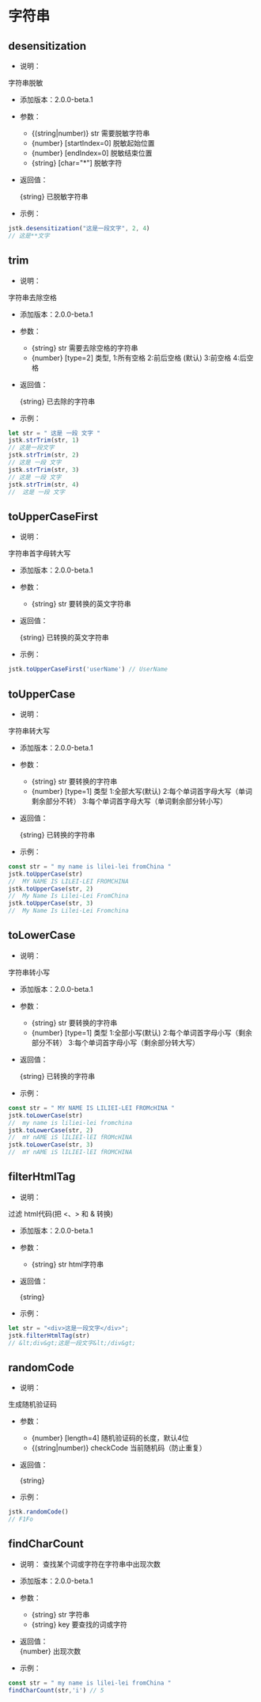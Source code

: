 # 字符串

## desensitization

- 说明：

字符串脱敏

- 添加版本：2.0.0-beta.1

- 参数：

    - {(string|number)} str 需要脱敏字符串
    - {number} [startIndex=0] 脱敏起始位置
    - {number} [endIndex=0] 脱敏结束位置
    - {string} [char="*"] 脱敏字符

- 返回值：

  {string} 已脱敏字符串

- 示例：

```js
jstk.desensitization("这是一段文字", 2, 4)
// 这是**文字
```

## trim

- 说明：

字符串去除空格

- 添加版本：2.0.0-beta.1

- 参数：

    - {string} str 需要去除空格的字符串
    - {number} [type=2] 类型, 1:所有空格  2:前后空格 (默认)  3:前空格 4:后空格

- 返回值：

  {string} 已去除的字符串

- 示例：

```js
let str = " 这是 一段 文字 "
jstk.strTrim(str, 1)
// 这是一段文字
jstk.strTrim(str, 2)
// 这是 一段 文字
jstk.strTrim(str, 3)
// 这是 一段 文字
jstk.strTrim(str, 4)
//  这是 一段 文字
```

## toUpperCaseFirst

- 说明：

字符串首字母转大写

- 添加版本：2.0.0-beta.1

- 参数：

    - {string} str 要转换的英文字符串

- 返回值：

  {string} 已转换的英文字符串

- 示例：

```js
jstk.toUpperCaseFirst('userName') // UserName
```

## toUpperCase

- 说明：

字符串转大写

- 添加版本：2.0.0-beta.1

- 参数：

    - {string} str 要转换的字符串
    - {number} [type=1] 类型 1:全部大写(默认)  2:每个单词首字母大写（单词剩余部分不转） 3:每个单词首字母大写（单词剩余部分转小写）

- 返回值：

  {string} 已转换的字符串

- 示例：

```js
const str = " my name is lilei-lei fromChina "
jstk.toUpperCase(str)
//  MY NAME IS LILEI-LEI FROMCHINA 
jstk.toUpperCase(str, 2)
//  My Name Is Lilei-Lei FromChina 
jstk.toUpperCase(str, 3)
//  My Name Is Lilei-Lei Fromchina 
```

## toLowerCase

- 说明：

字符串转小写

- 添加版本：2.0.0-beta.1

- 参数：

  - {string} str 要转换的字符串
  - {number} [type=1] 类型 1:全部小写(默认)  2:每个单词首字母小写（剩余部分不转） 3:每个单词首字母小写（剩余部分转大写）

- 返回值：

  {string} 已转换的字符串

- 示例：

```js
const str = " MY NAME IS LILIEI-LEI FROMcHINA "
jstk.toLowerCase(str)
//  my name is liliei-lei fromchina 
jstk.toLowerCase(str, 2)
//  mY nAME iS lILIEI-lEI fROMcHINA 
jstk.toLowerCase(str, 3)
//  mY nAME iS lILIEI-lEI fROMCHINA 
```

## filterHtmlTag

- 说明：

过滤 html代码(把 <、> 和 & 转换)

- 添加版本：2.0.0-beta.1

- 参数：

    - {string} str html字符串

- 返回值：

  {string}

- 示例：

```js
let str = "<div>这是一段文字</div>";
jstk.filterHtmlTag(str)
// &lt;div&gt;这是一段文字&lt;/div&gt;
```

## randomCode

- 说明：

生成随机验证码

- 参数：

    - {number} [length=4] 随机验证码的长度，默认4位
    - {(string|number)} checkCode 当前随机码（防止重复）

- 返回值：

  {string}

- 示例：

```js
jstk.randomCode()
// F1Fo
```

## findCharCount

- 说明：
  查找某个词或字符在字符串中出现次数

- 添加版本：2.0.0-beta.1

- 参数：    
	- {string} str 字符串
  - {string} key 要查找的词或字符

- 返回值：  
  {number} 出现次数

- 示例：

```js
const str = " my name is lilei-lei fromChina "
findCharCount(str,'i') // 5
```
